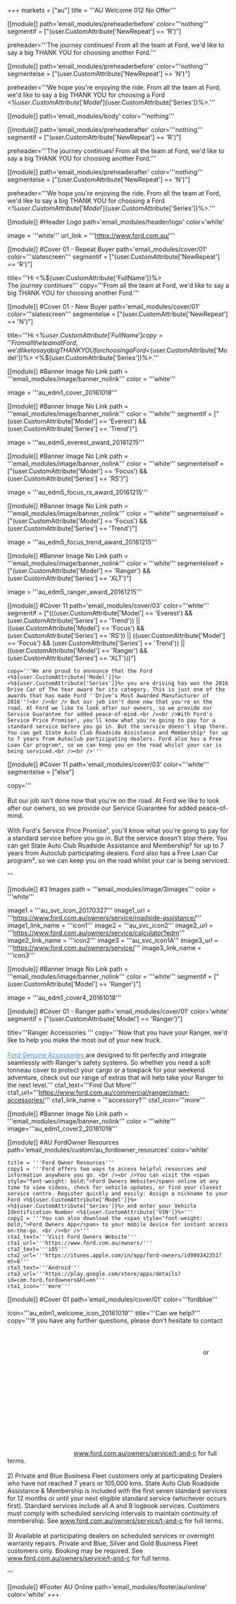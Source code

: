 +++
markets = ["au"]
title = '''AU Welcome 012 No Offer'''

[[module]]
path='email_modules/preheaderbefore'
color='''nothing'''
segmentif = ["(user.CustomAttribute['NewRepeat'] == 'R')"]

   preheader='''The journey continues! From all the team at Ford, we'd like to say a big THANK YOU for choosing another Ford.'''

[[module]]
path='email_modules/preheaderbefore'
color='''nothing'''
segmentelse = ["(user.CustomAttribute['NewRepeat'] == 'N')"]

   preheader='''We hope you're enjoying the ride. From all the team at Ford, we'd like to say a big THANK YOU for choosing a Ford <%${user.CustomAttribute['Model']}%> <%${user.CustomAttribute['Series']}%>.'''

[[module]]
path='email_modules/body'
color='''nothing'''

[[module]]
path='email_modules/preheaderafter'
color='''nothing'''
segmentif = ["(user.CustomAttribute['NewRepeat'] == 'R')"]

   preheader='''The journey continues! From all the team at Ford, we'd like to say a big THANK YOU for choosing another Ford.'''

[[module]]
path='email_modules/preheaderafter'
color='''nothing'''
segmentelse = ["(user.CustomAttribute['NewRepeat'] == 'N')"]

   preheader='''We hope you're enjoying the ride. From all the team at Ford, we'd like to say a big THANK YOU for choosing a Ford <%${user.CustomAttribute['Model']}%> <%${user.CustomAttribute['Series']}%>.'''

[[module]] #Header Logo
path='email_modules/header/logo'
color='white'

  image = '''white'''
  url_link = '''https://www.ford.com.au/'''


[[module]] #Cover 01 - Repeat Buyer
path='email_modules/cover/01'
color='''slatescreen'''
segmentif = ["(user.CustomAttribute['NewRepeat'] == 'R')"]

  title='''Hi <%${user.CustomAttribute['FullName']}%><br />The journey continues'''
  copy='''From all the team at Ford, we'd like to say a big THANK YOU for choosing another Ford.'''

[[module]] #Cover 01 - New Buyer
path='email_modules/cover/01'
color='''slatescreen'''
segmentelse = ["(user.CustomAttribute['NewRepeat'] == 'N')"]

  title='''Hi <%${user.CustomAttribute['FullName']}%><br />We hope you're enjoying the ride.'''
  copy='''From all the team at Ford, we'd like to say a big THANK YOU for choosing a Ford <%${user.CustomAttribute['Model']}%> <%${user.CustomAttribute['Series']}%>.'''

[[module]] #Banner Image No Link
path = '''email_modules/image/banner_nolink'''
color = '''white'''

  image = '''au_edm1_cover_20161018'''


[[module]] #Banner Image No Link
path = '''email_modules/image/banner_nolink'''
color = '''white'''
segmentif = ["(user.CustomAttribute['Model'] == 'Everest') && (user.CustomAttribute['Series'] == 'Trend')"]

  image = '''au_edm5_everest_award_20161215'''

[[module]] #Banner Image No Link
path = '''email_modules/image/banner_nolink'''
color = '''white'''
segmentelseif = ["(user.CustomAttribute['Model'] == 'Focus') && (user.CustomAttribute['Series'] == 'RS')"]

  image = '''au_edm5_focus_rs_award_20161215'''

   [[module]] #Banner Image No Link
path = '''email_modules/image/banner_nolink'''
color = '''white'''
segmentelseif = ["(user.CustomAttribute['Model'] == 'Focus') && (user.CustomAttribute['Series'] == 'Trend')"]

  image = '''au_edm5_focus_trend_award_20161215'''

   [[module]] #Banner Image No Link
path = '''email_modules/image/banner_nolink'''
color = '''white'''
segmentelseif = ["(user.CustomAttribute['Model'] == 'Ranger') && (user.CustomAttribute['Series'] == 'XLT')"]

  image = '''au_edm5_ranger_award_20161215'''

[[module]] #Cover 11
path='email_modules/cover/03'
color='''white'''
segmentif = ["(((user.CustomAttribute['Model'] == 'Everest') && (user.CustomAttribute['Series'] == 'Trend')) || ((user.CustomAttribute['Model'] == 'Focus') && (user.CustomAttribute['Series'] == 'RS')) || ((user.CustomAttribute['Model'] == 'Focus') && (user.CustomAttribute['Series'] == 'Trend')) || ((user.CustomAttribute['Model'] == 'Ranger') && (user.CustomAttribute['Series'] == 'XLT')))"]

	copy='''We are proud to announce that the Ford <%${user.CustomAttribute['Model']}%> <%${user.CustomAttribute['Series']}%> you are driving has won the 2016 Drive Car of The Year award for its category. This is just one of the awards that has made Ford ''Drive’s Most Awarded Manufacturer of 2016''!<br /><br /> But our job isn't done now that you're on the road. At Ford we like to look after our owners, so we provide our Service Guarantee for added peace-of-mind.<br /><br />With Ford's Service Price Promise¹, you'll know what you're going to pay for a standard service before you go in. But the service doesn't stop there. You can get State Auto Club Roadside Assistance and Membership² for up to 7 years from Autoclub participating dealers. Ford also has a Free Loan Car program³, so we can keep you on the road whilst your car is being serviced.<br /><br />'''

[[module]] #Cover 11
path='email_modules/cover/03'
color='''white'''
segmentelse = ["else"]

  copy='''<br /><br />But our job isn't done now that you're on the road. At Ford we like to look after our owners, so we provide our Service Guarantee for added peace-of-mind.<br /><br />With Ford's Service Price Promise¹, you'll know what you're going to pay for a standard service before you go in. But the service doesn't stop there. You can get State Auto Club Roadside Assistance and Membership² for up to 7 years from Autoclub participating dealers. Ford also has a Free Loan Car program³, so we can keep you on the road whilst your car is being serviced.<br /><br />'''



 [[module]] #3 Images
path = '''email_modules/image/3images'''
color = '''white'''

  image1 = '''au_svc_icon_20170327'''
	image1_url = '''https://www.ford.com.au/owners/service/roadside-assistance/'''
	image1_link_name = '''icon1'''
  image2 = '''au_svc_icon2'''
	image2_url = '''https://www.ford.com.au/owners/service/calculator?edm'''
	image2_link_name = '''icon2'''
  image3 = '''au_svc_icon1A'''
	image3_url = '''https://www.ford.com.au/owners/service/'''
	image3_link_name = '''icon3'''

 [[module]] #Banner Image No Link
path = '''email_modules/image/banner_nolink'''
color = '''white'''
segmentif = ["(user.CustomAttribute['Model'] == 'Ranger')"]

  image = '''au_edm1_cover4_20161018'''


[[module]] #Cover 01 - Ranger
path='email_modules/cover/01'
color='white'
segmentif = ["(user.CustomAttribute['Model'] == 'Ranger')"]

  title='''Ranger Accessories '''
  copy='''Now that you have your Ranger, we'd like to help you make the most out of your new truck. <br /><br /><a href="https://www.ford.com.au/commercial/ranger/smart-accessories/" name="accessory" style="text-decoration:underline; color:#2D96CD"> Ford Genuine Accessories </a>are designed to fit perfectly and integrate seamlessly with Ranger's safety systems. So whether you need a soft tonneau cover to protect your cargo or a towpack for your weekend adventure, check out our range of extras that will help take your Ranger to the next level.'''
  cta1_text='''Find Out More'''
  cta1_url='''https://www.ford.com.au/commercial/ranger/smart-accessories/'''
  cta1_link_name = '''accessory1'''
  cta1_icon='''more'''

[[module]] #Banner Image No Link
path = '''email_modules/image/banner_nolink'''
color = '''white'''
  image='''au_edm1_cover2_20161018'''


[[module]] #AU FordOwner Resources
path='email_modules/custom/au_fordowner_resources'
color='white'

	title = '''Ford Owner Resources'''
	copy1 = '''Ford offers two ways to access helpful resources and information anywhere you go. <br /><br />You can visit the <span style="font-weight: bold;">Ford Owners Website</span> online at any time to view videos, check for vehicle updates, or find your closest service centre. Register quickly and easily: Assign a nickname to your Ford <%${user.CustomAttribute['Model']}%> <%${user.CustomAttribute['Series']}%> and enter your Vehicle Identification Number <%${user.CustomAttribute['VIN']}%>'''
    copy2 = '''You can also download the <span style="font-weight: bold;">Ford Owners App</span> to your mobile device for instant access on-the-go. <br /><br />'''
	cta1_text='''Visit Ford Owners Website'''
	cta1_url='''https://www.ford.com.au/owners/'''
	cta2_text='''iOS'''
	cta2_url='''https://itunes.apple.com/in/app/ford-owners/id990342351?mt=8'''
	cta3_text='''Android'''
	cta3_url='''https://play.google.com/store/apps/details?id=com.ford.fordowners&hl=en'''
	cta1_icon='''more'''

[[module]] #Cover 01
path='email_modules/cover/01'
color='''fordblue'''

  icon='''au_edm1_welcome_icon_20161019'''
  title='''Can we help?'''
  copy='''If you have any further questions, please don't hesitate to contact <br /><br /><span style="color:#FFFFFF"><%${user.CustomAttribute['Dealer_Name']}%> on <a href="tel:<%${user.CustomAttribute['Dealer_Phone']}%>" style="color:#FFFFFF; text-decoration:none"><%${user.CustomAttribute['Dealer_Phone']}%></a>   </span>or <a href="tel:133673" style="color:#FFFFFF; text-decoration:none"><span style="color:#FFFFFF">13 FORD (13 36 73)</span>'''


[[module]] #Footer AU Social
path='email_modules/footer/au/social'
color='white'

[[module]] #Footer Disclaimer
path='email_modules/footer/disclaimer'
color='white'

  text = '''DISCLAIMERS:
        <br /> <br />
        1) Available at participating Ford Dealers on vehicles built from 2007. Customers will pay equal to or less than the maximum price as published by Ford for the period of the web quote for standard items in the A and B logbook services. See <a href="https://www.ford.com.au/owners/service/t-and-c/" name="terms1" style="text-decoration:underline; color:#91a4b1">www.ford.com.au/owners/service/t-and-c</a> for full terms.<br /><br />
        2) Private and Blue Business Fleet customers only at participating Dealers who have not reached 7 years or 105,000 kms. State Auto Club Roadside Assistance & Membership is included with the first seven standard services for 12 months or until your next eligible standard service (whichever occurs first). Standard services include all A and B logbook services. Customers must comply with scheduled servicing intervals to maintain continuity of membership. See <a href="https://www.ford.com.au/owners/service/t-and-c/" name="terms2" style="text-decoration:underline; color:#91a4b1">www.ford.com.au/owners/service/t-and-c</a> for full terms.<br /><br />
        3) Available at participating dealers on scheduled services or overnight warranty repairs. Private and Blue, Silver and Gold Business Fleet customers only. Booking may be required. See <a href="https://www.ford.com.au/owners/service/t-and-c/" name="terms3" style="text-decoration:underline; color:#91a4b1">www.ford.com.au/owners/service/t-and-c</a> for full terms.<br /><br /> '''



[[module]] #Footer AU Online
path='email_modules/footer/au/online'
color='white'
+++
